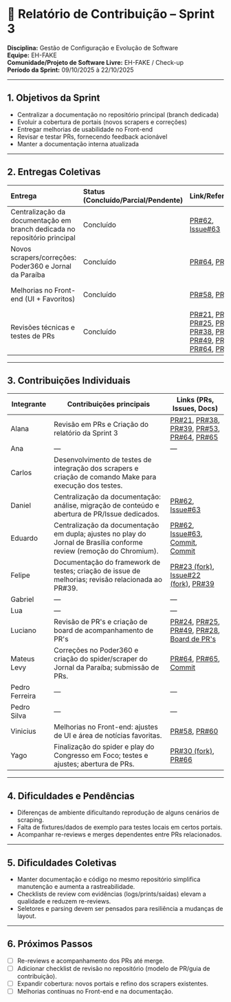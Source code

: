 # 📝 Relatório de Contribuição – Sprint 3

**Disciplina:** Gestão de Configuração e Evolução de Software  
**Equipe:** EH-FAKE  
**Comunidade/Projeto de Software Livre:** EH-FAKE / Check-up  
**Período da Sprint:** 09/10/2025 à 22/10/2025  

---

## 1. Objetivos da Sprint

- Centralizar a documentação no repositório principal (branch dedicada)
- Evoluir a cobertura de portais (novos scrapers e correções)
- Entregar melhorias de usabilidade no Front-end
- Revisar e testar PRs, fornecendo feedback acionável
- Manter a documentação interna atualizada

---

## 2. Entregas Coletivas

| Entrega                                                                   | Status (Concluído/Parcial/Pendente) | Link/Referência                                                                                                                                                                                                                                                                                                                                                                                                                                                                                        | Observações                           |
| :------------------------------------------------------------------------ | :---------------------------------- | :----------------------------------------------------------------------------------------------------------------------------------------------------------------------------------------------------------------------------------------------------------------------------------------------------------------------------------------------------------------------------------------------------------------------------------------------------------------------------------------------------- | :------------------------------------ |
| Centralização da documentação em branch dedicada no repositório principal | Concluído                           | [PR#62](https://github.com/EH-FAKE/check-up/pull/62), [Issue#63](https://github.com/EH-FAKE/check-up/issues/63)                                                                                                                                                                                                                                                                                                                                                                                        | Migração do repo `EH-FAKE/docs`       |
| Novos scrapers/correções: Poder360 e Jornal da Paraíba                    | Concluído                           | [PR#64](https://github.com/EH-FAKE/check-up/pull/64), [PR#65](https://github.com/EH-FAKE/check-up/pull/65)                                                                                                                                                                                                                                                                                                                                                                                             | Correção de extração no Poder360      |
| Melhorias no Front-end (UI + Favoritos)                                   | Concluído                           | [PR#58](https://github.com/EH-FAKE/check-up/pull/58), [PR#60](https://github.com/EH-FAKE/check-up/pull/60)                                                                                                                                                                                                                                                                                                                                                                                             | Usabilidade e organização de notícias |
| Revisões técnicas e testes de PRs                                         | Concluído                           | [PR#21](https://github.com/EH-FAKE/check-up/pull/21#issuecomment-3432521557), [PR#24](https://github.com/EH-FAKE/check-up/pull/24#pullrequestreview-3357458885), [PR#25](https://github.com/EH-FAKE/check-up/pull/25#pullrequestreview-3363549679), [PR#28](https://github.com/EH-FAKE/check-up/pull/28#pullrequestreview-3358316620), [PR#38](https://github.com/EH-FAKE/check-up/pull/38#pullrequestreview-3366572196), [PR#39](https://github.com/EH-FAKE/check-up/pull/39#pullrequestreview-3366075590), [PR#49](https://github.com/EH-FAKE/check-up/pull/49#pullrequestreview-3316320629), [PR#53](https://github.com/EH-FAKE/check-up/pull/53#issuecomment-3433160264), [PR#64](https://github.com/EH-FAKE/check-up/pull/64#pullrequestreview-3366480859), [PR#65](https://github.com/EH-FAKE/check-up/pull/65#pullrequestreview-3366263188) | Feedback acionável e validação local  |

---

## 3. Contribuições Individuais

| Integrante     | Contribuições principais                                                                                             | Links (PRs, Issues, Docs)                                                                                                                                                                                                                                                                                                                                                                                                                                                                              |
| -------------- | -------------------------------------------------------------------------------------------------------------------- | ------------------------------------------------------------------------------------------------------------------------------------------------------------------------------------------------------------------------------------------------------------------------------------------------------------------------------------------------------------------------------------------------------------------------------------------------------------------------------------------------------ |
| Alana          | Revisão em PRs e Criação do relatório da Sprint 3                                                                    | [PR#21](https://github.com/EH-FAKE/check-up/pull/21#issuecomment-3432521557), [PR#38](https://github.com/EH-FAKE/check-up/pull/38#pullrequestreview-3366572196), [PR#39](https://github.com/EH-FAKE/check-up/pull/39#pullrequestreview-3366075590), [PR#53](https://github.com/EH-FAKE/check-up/pull/53#issuecomment-3433160264), [PR#64](https://github.com/EH-FAKE/check-up/pull/64#pullrequestreview-3366480859), [PR#65](https://github.com/EH-FAKE/check-up/pull/65#pullrequestreview-3366263188) |
| Ana            | —                                                                                                                    | —                                                                                                                                                                                                                                                                                                                                                                                                                                                                                                      |
| Carlos         | Desenvolvimento de testes de integração dos scrapers e criação de comando Make para execução dos testes.             |                                                                                                                                                                                                                                                                                                                                                                                                                                                                                                        |
| Daniel         | Centralização da documentação: análise, migração de conteúdo e abertura de PR/Issue dedicados.                       | [PR#62](https://github.com/EH-FAKE/check-up/pull/62), [Issue#63](https://github.com/EH-FAKE/check-up/issues/63)                                                                                                                                                                                                                                                                                                                                                                                        |
| Eduardo        | Centralização da documentação em dupla; ajustes no play do Jornal de Brasília conforme review (remoção do Chromium). | [PR#62](https://github.com/EH-FAKE/check-up/pull/62), [Issue#63](https://github.com/EH-FAKE/check-up/issues/63), [Commit](https://github.com/EH-FAKE/check-up/pull/53/commits/cd814a6ae7dc245f838d00c6c3b1e909cac5c1cd), [Commit](https://github.com/GCES-EhFake-Fork/checkUp/commit/9766c9b2f0d8180bdb848706bf8eea26c7ff6fa4)                                                                                                                                                                         |
| Felipe         | Documentação do framework de testes; criação de issue de melhorias; revisão relacionada ao PR#39.                    | [PR#23 (fork)](https://github.com/GCES-EhFake-Fork/checkUp/pull/23), [Issue#22 (fork)](https://github.com/GCES-EhFake-Fork/checkUp/issues/22), [PR#39](https://github.com/EH-FAKE/check-up/pull/39)                                                                                                                                                                                                                                                                                                    |
| Gabriel        | —                                                                                                                    | —                                                                                                                                                                                                                                                                                                                                                                                                                                                                                                      |
| Lua            | —                                                                                                                    | —                                                                                                                                                                                                                                                                                                                                                                                                                                                                                                      |
| Luciano        | Revisão de PR's e criação de board de acompanhamento de PR's                                                                                                                    | [PR#24](https://github.com/EH-FAKE/check-up/pull/24#pullrequestreview-3357458885), [PR#25](https://github.com/EH-FAKE/check-up/pull/25#pullrequestreview-3363549679), [PR#49](https://github.com/EH-FAKE/check-up/pull/49#pullrequestreview-3316320629), [PR#28](https://github.com/EH-FAKE/check-up/pull/28#pullrequestreview-3358316620), [Board de PR's](https://github.com/orgs/EH-FAKE/projects/3/views/1)                                                                                                                                                                                                                                                                                                                                                                                                                                                                                                 |
| Mateus Levy    | Correções no Poder360 e criação do spider/scraper do Jornal da Paraíba; submissão de PRs.                            | [PR#64](https://github.com/EH-FAKE/check-up/pull/64), [PR#65](https://github.com/EH-FAKE/check-up/pull/65), [Commit](https://github.com/GCES-EhFake-Fork/checkUp/commit/7930a91)                                                                                                                                                                                                                                                                                                                       |
| Pedro Ferreira | —                                                                                                                    | —                                                                                                                                                                                                                                                                                                                                                                                                                                                                                                      |
| Pedro Silva    | —                                                                                                                    | —                                                                                                                                                                                                                                                                                                                                                                                                                                                                                                      |
| Vinicius       | Melhorias no Front-end: ajustes de UI e área de notícias favoritas.                                                  | [PR#58](https://github.com/EH-FAKE/check-up/pull/58), [PR#60](https://github.com/EH-FAKE/check-up/pull/60)                                                                                                                                                                                                                                                                                                                                                                                             |
| Yago           | Finalização do spider e play do Congresso em Foco; testes e ajustes; abertura de PRs.                                | [PR#30 (fork)](https://github.com/GCES-EhFake-Fork/checkUp/pull/30), [PR#66](https://github.com/EH-FAKE/check-up/pull/66)                                                                                                                                                                                                                                                                                                                                                                              |

---

## 4. Dificuldades e Pendências

- Diferenças de ambiente dificultando reprodução de alguns cenários de scraping.
- Falta de fixtures/dados de exemplo para testes locais em certos portais.
- Acompanhar re-reviews e merges dependentes entre PRs relacionados.

---

## 5. Dificuldades Coletivas

- Manter documentação e código no mesmo repositório simplifica manutenção e aumenta a rastreabilidade.
- Checklists de review com evidências (logs/prints/saídas) elevam a qualidade e reduzem re-reviews.
- Seletores e parsing devem ser pensados para resiliência a mudanças de layout.

---

## 6. Próximos Passos

- [ ] Re-reviews e acompanhamento dos PRs até merge.
- [ ] Adicionar checklist de revisão no repositório (modelo de PR/guia de contribuição).
- [ ] Expandir cobertura: novos portais e refino dos scrapers existentes.
- [ ] Melhorias contínuas no Front-end e na documentação.
